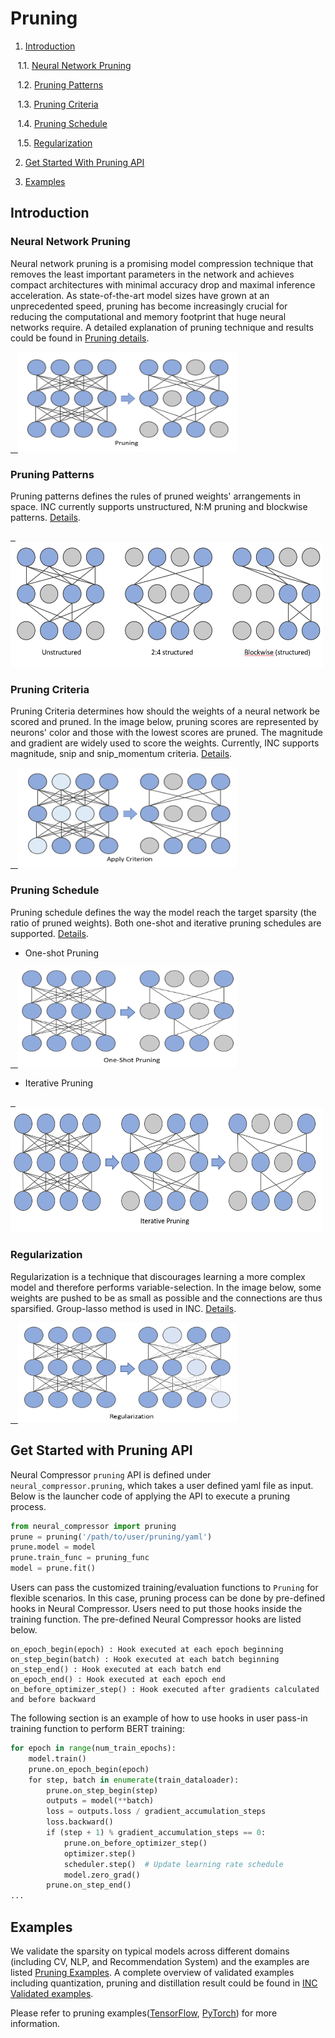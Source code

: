 Pruning
============



1. [Introduction](#introduction)



    1.1. [Neural Network Pruning](#neural-network-pruning)



    1.2. [Pruning Patterns](#pruning-patterns)



    1.3. [Pruning Criteria](#pruning-criteria)



    1.4. [Pruning Schedule](#pruning-schedule)



    1.5. [Regularization](#regularization)



2. [Get Started With Pruning API](#get-started-with-pruning-api)



3. [Examples](#examples)



## Introduction



### Neural Network Pruning
Neural network pruning is a promising model compression technique that removes the least important parameters in the network and achieves compact architectures with minimal accuracy drop and maximal inference acceleration. As state-of-the-art model sizes have grown at an unprecedented speed, pruning has become increasingly crucial for reducing the computational and memory footprint that huge neural networks require.
A detailed explanation of pruning technique and results could be found in  [Pruning details](../../docs/source/pruning_details.md#introduction).

<a target="_blank" href="./../../docs/source/_static/imgs/pruning/pruning.PNG">
    <img src="./../../docs/source/_static/imgs/pruning/pruning.PNG" width=350 height=160 alt="pruning intro">
</a>


### Pruning Patterns



Pruning patterns defines the rules of pruned weights' arrangements in space. INC currently supports unstructured, N:M pruning and blockwise patterns. [Details](../../docs/source/pruning_details.md#pruning-patterns).

<a target="_blank" href="./../../docs/source/_static/imgs/pruning/Pruning_patterns.PNG">
    <img src="./../../docs/source/_static/imgs/pruning/Pruning_patterns.PNG" width=500 height=200 alt="Sparsity Pattern">
</a>


### Pruning Criteria



Pruning Criteria determines how should the weights of a neural network be scored and pruned. In the image below, pruning scores are represented by neurons' color and those with the lowest scores are pruned. The magnitude and gradient are widely used to score the weights. Currently, INC supports magnitude, snip and snip_momentum criteria. [Details](../../docs/source/pruning_details.md#pruning-criteria).

<a target="_blank" href="./../../docs/source/_static/imgs/pruning/pruning_criteria.PNG">
    <img src="./../../docs/source/_static/imgs/pruning/pruning_criteria.PNG" width=350 height=160 alt="Pruning criteria">
</a>


### Pruning Schedule



Pruning schedule defines the way the model reach the target sparsity (the ratio of pruned weights). Both one-shot and iterative pruning schedules are supported. [Details](../../docs/source/pruning_details.md#pruning-schedule).

- One-shot Pruning

<a target="_blank" href="./../../docs/source/_static/imgs/pruning/oneshot_pruning.PNG">
    <img src="./../../docs/source/_static/imgs/pruning/oneshot_pruning.PNG" width=350 height=160 alt="Pruning criteria">
</a>

- Iterative Pruning

<a target="_blank" href="./../../docs/source/_static/imgs/pruning/iterative_pruning.PNG">
    <img src="./../../docs/source/_static/imgs/pruning/iterative_pruning.PNG" width=500 height=200 alt="Iterative Pruning">
</a>



### Regularization



Regularization is a technique that discourages learning a more complex model and therefore performs variable-selection. In the image below, some weights are pushed to be as small as possible and the connections are thus sparsified. Group-lasso method is used in INC.
[Details](../../docs/source/pruning_details.md#regularization).

<a target="_blank" href="./../../docs/source/_static/imgs/pruning/Regularization.PNG">
    <img src="./../../docs/source/_static/imgs/pruning/Regularization.PNG" width=350 height=160 alt="Regularization">
</a>



## Get Started with Pruning API



Neural Compressor `pruning` API is defined under `neural_compressor.pruning`, which takes a user defined yaml file as input. Below is the launcher code of applying the API to execute a pruning process.



```python
from neural_compressor import pruning
prune = pruning('/path/to/user/pruning/yaml')
prune.model = model
prune.train_func = pruning_func 
model = prune.fit()
```



Users can pass the customized training/evaluation functions to `Pruning` for flexible scenarios. In this case, pruning process can be done by pre-defined hooks in Neural Compressor. Users need to put those hooks inside the training function. The pre-defined Neural Compressor hooks are listed below.



```
on_epoch_begin(epoch) : Hook executed at each epoch beginning
on_step_begin(batch) : Hook executed at each batch beginning
on_step_end() : Hook executed at each batch end
on_epoch_end() : Hook executed at each epoch end
on_before_optimizer_step() : Hook executed after gradients calculated and before backward
```



The following section is an example of how to use hooks in user pass-in training function to perform BERT training:



```python
for epoch in range(num_train_epochs):
    model.train()
    prune.on_epoch_begin(epoch)
    for step, batch in enumerate(train_dataloader):
        prune.on_step_begin(step)
        outputs = model(**batch)
        loss = outputs.loss / gradient_accumulation_steps
        loss.backward()
        if (step + 1) % gradient_accumulation_steps == 0:
            prune.on_before_optimizer_step()
            optimizer.step()
            scheduler.step()  # Update learning rate schedule
            model.zero_grad()
        prune.on_step_end()
...
```



## Examples



We validate the sparsity on typical models across different domains (including CV, NLP, and Recommendation System) and the examples are listed [Pruning Examples](../../docs/source/pruning_details.md#examples). A complete overview of validated examples including quantization, pruning and distillation result could be found in  [INC Validated examples](../../docs/source/validated_model_list.md#validated-pruning-examples).


Please refer to pruning examples([TensorFlow](../../examples/README.md#Pruning), [PyTorch](../../examples/README.md#Pruning-1)) for more information.
 
